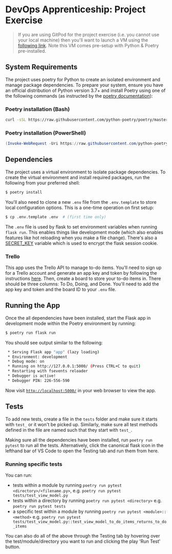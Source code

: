 # DevOps Apprenticeship: Project Exercise

> If you are using GitPod for the project exercise (i.e. you cannot use your local machine) then you'll want to launch a VM using the [following link](https://gitpod.io/#https://github.com/CorndelWithSoftwire/DevOps-Course-Starter). Note this VM comes pre-setup with Python & Poetry pre-installed.

## System Requirements

The project uses poetry for Python to create an isolated environment and manage package dependencies. To prepare your system, ensure you have an official distribution of Python version 3.7+ and install Poetry using one of the following commands (as instructed by the [poetry documentation](https://python-poetry.org/docs/#system-requirements)):

### Poetry installation (Bash)

```bash
curl -sSL https://raw.githubusercontent.com/python-poetry/poetry/master/install-poetry.py | python -
```

### Poetry installation (PowerShell)

```powershell
(Invoke-WebRequest -Uri https://raw.githubusercontent.com/python-poetry/poetry/master/install-poetry.py -UseBasicParsing).Content | python -
```

## Dependencies

The project uses a virtual environment to isolate package dependencies. To create the virtual environment and install required packages, run the following from your preferred shell:

```bash
$ poetry install
```

You'll also need to clone a new `.env` file from the `.env.template` to store local configuration options. This is a one-time operation on first setup:

```bash
$ cp .env.template .env  # (first time only)
```

The `.env` file is used by flask to set environment variables when running `flask run`. This enables things like development mode (which also enables features like hot reloading when you make a file change). There's also a [SECRET_KEY](https://flask.palletsprojects.com/en/1.1.x/config/#SECRET_KEY) variable which is used to encrypt the flask session cookie.

### Trello

This app uses the Trello API to manage to-do items. You'll need to sign up for a Trello account and generate an app key and token by following the instructions [here](https://trello.com/app-key). Then, create a board to store your to-do items in. There should be three columns: To Do, Doing, and Done. You'll need to add the app key and token and the board ID to your `.env` file.

## Running the App

Once the all dependencies have been installed, start the Flask app in development mode within the Poetry environment by running:
```bash
$ poetry run flask run
```

You should see output similar to the following:
```bash
 * Serving Flask app "app" (lazy loading)
 * Environment: development
 * Debug mode: on
 * Running on http://127.0.0.1:5000/ (Press CTRL+C to quit)
 * Restarting with fsevents reloader
 * Debugger is active!
 * Debugger PIN: 226-556-590
```
Now visit [`http://localhost:5000/`](http://localhost:5000/) in your web browser to view the app.


## Tests

To add new tests, create a file in the `tests` folder and make sure it starts with `test_` or it won't be picked up. Similarly, make sure all test methods defined in the file are named such that they start with `test_`.

Making sure all the dependencies have been installed, run `poetry run pytest` to run all the tests. Alternatively, click the canonical flask icon in the lefthand bar of VS Code to open the Testing tab and run them from here. 

### Running specific tests

You can run:

- tests within a module by running `poetry run pytest <directory>/<filename.py>`, e.g. `poetry run pytest tests/test_view_model.py`
- tests within a directory by running `poetry run pytest <directory>` e.g. `poetry run pytest tests`
- a specific test within a module by running `poetry run pytest <module>::<method>` e.g. `poetry run pytest tests/test_view_model.py::test_view_model_to_do_items_returns_to_do_items`

You can also do all of the above through the Testing tab by hovering over the test/module/directory you want to run and clicking the play 'Run Test' button.
